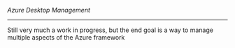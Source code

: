 *Azure Desktop Management*
- - -

Still very much a work in progress, but the end goal is a way to manage multiple aspects of the Azure framework